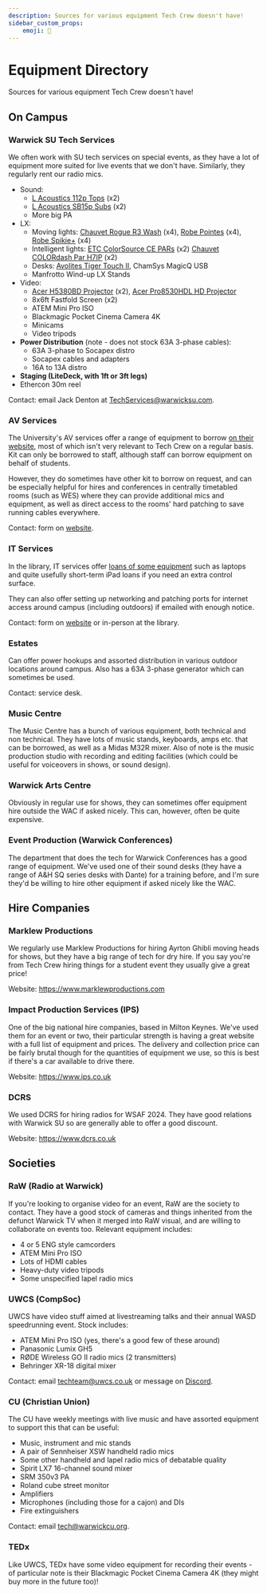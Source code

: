 ```yaml
---
description: Sources for various equipment Tech Crew doesn't have!
sidebar_custom_props:
    emoji: 📃
---
```

# Equipment Directory

Sources for various equipment Tech Crew doesn't have!

## On Campus

### Warwick SU Tech Services

We often work with SU tech services on special events, as they have a lot of equipment more suited for live events that
we don't have. Similarly, they regularly rent our radio mics.

* Sound:
  * [L Acoustics 112p Tops](https://terrytew.co.uk/product/l-acoustics-112p-powered-loudspeaker/) (x2)
  * [L Acoustics SB15p Subs](https://www.adlib.co.uk/product/l-acoustics-sb15p) (x2)
  * More big PA
* LX:
  * Moving lights: [Chauvet Rogue R3 Wash](https://www.chauvetprofessional.com/products/rogue-r3-wash/) (x4),
    [Robe Pointes](https://www.robe.cz/pointe) (x4), [Robe Spikie+](https://www.robe.cz/spikie) (x4)
  * Intelligent lights:
    [ETC ColorSource CE PARs](https://www.etcconnect.com/Products/Entertainment-Fixtures/ColorSource-PAR/Features.aspx) (x2)
    [Chauvet COLORdash Par H7IP](https://www.chauvetprofessional.com/products/colordash-par-h7ip/) (x2)
  * Desks: [Avolites Tiger Touch II](https://www.avolites.com/product/the-tiger-touch-ii/), ChamSys MagicQ USB
  * Manfrotto Wind-up LX Stands
* Video:
  * [Acer H5380BD Projector](https://www.projectorcentral.com/Acer-H5380BD.htm) (x2),
    [Acer Pro8530HDL HD Projector](https://www.viewsonic.com/uk/products/projectors/Pro8530HDL)
  * 8x6ft Fastfold Screen (x2)
  * ATEM Mini Pro ISO
  * Blackmagic Pocket Cinema Camera 4K
  * Minicams
  * Video tripods
* **Power Distribution** (note - does not stock 63A 3-phase cables):
  * 63A 3-phase to Socapex distro
  * Socapex cables and adapters
  * 16A to 13A distro
* **Staging (LiteDeck, with 1ft or 3ft legs)**
* Ethercon 30m reel

Contact: email Jack Denton at TechServices@warwicksu.com.

### AV Services

The University's AV services offer a range of equipment to borrow
[on their website](https://warwick.ac.uk/services/its/servicessupport/av/bbav/equipment), most of which isn't very
relevant to Tech Crew on a regular basis. Kit can only be borrowed to staff, although staff can borrow equipment on
behalf of students.

However, they do sometimes have other kit to borrow on request, and can be especially helpful for hires and conferences
in centrally timetabled rooms (such as WES) where they can provide additional mics and equipment, as well as direct
access to the rooms' hard patching to save running cables everywhere.

Contact: form on [website](https://warwick.ac.uk/services/its/servicessupport/av/bbav/equipment).

### IT Services

In the library, IT services offer
[loans of some equipment](https://warwick.ac.uk/services/it-students/computers/laptop-loans/) such as laptops and quite
usefully short-term iPad loans if you need an extra control surface.

They can also offer setting up networking and patching ports for internet access around campus (including outdoors) if emailed
with enough notice.

Contact: form on [website](https://warwick.ac.uk/services/it-students/computers/laptop-loans/) or in-person at the library.

### Estates

Can offer power hookups and assorted distribution in various outdoor locations around campus. Also has a 63A 3-phase
generator which can sometimes be used.

Contact: service desk.

### Music Centre

The Music Centre has a bunch of various equipment, both technical and non technical. They have lots of music stands,
keyboards, amps etc. that can be borrowed, as well as a Midas M32R mixer. Also of note is the music production studio
with recording and editing facilities (which could be useful for voiceovers in shows, or sound design).

### Warwick Arts Centre

Obviously in regular use for shows, they can sometimes offer equipment hire outside the WAC if asked nicely. This can,
however, often be quite expensive.

### Event Production (Warwick Conferences)

The department that does the tech for Warwick Conferences has a good range of equipment. We've used one of their sound
desks (they have a range of A&H SQ series desks with Dante) for a training before, and I'm sure they'd be willing to
hire other equipment if asked nicely like the WAC.

## Hire Companies

### Marklew Productions

We regularly use Marklew Productions for hiring Ayrton Ghibli moving heads for shows, but they have a big range of tech
for dry hire. If you say you're from Tech Crew hiring things for a student event they usually give a great price!

Website: https://www.marklewproductions.com

### Impact Production Services (IPS)

One of the big national hire companies, based in Milton Keynes. We've used them for an event or two, their particular
strength is having a great website with a full list of equipment and prices. The delivery and collection price can be
fairly brutal though for the quantities of equipment we use, so this is best if there's a car available to drive there.

Website: https://www.ips.co.uk

### DCRS
We used DCRS for hiring radios for WSAF 2024. They have good relations with Warwick SU so are generally able to offer
a good discount.

Website: https://www.dcrs.co.uk

## Societies

### RaW (Radio at Warwick)

If you're looking to organise video for an event, RaW are the society to contact. They have a good stock of cameras and
 things inherited from the defunct Warwick TV when it merged into RaW visual, and are willing to collaborate on
events too. Relevant equipment includes:

* 4 or 5 ENG style camcorders
* ATEM Mini Pro ISO
* Lots of HDMI cables
* Heavy-duty video tripods
* Some unspecified lapel radio mics

### UWCS (CompSoc)

UWCS have video stuff aimed at livestreaming talks and their annual WASD speedrunning event. Stock includes:

* ATEM Mini Pro ISO (yes, there's a good few of these around)
* Panasonic Lumix GH5
* RØDE Wireless GO II radio mics (2 transmitters)
* Behringer XR-18 digital mixer

Contact: email techteam@uwcs.co.uk or message on [Discord](https://discord.uwcs.co.uk).

### CU (Christian Union)

The CU have weekly meetings with live music and have assorted equipment to support this that can be useful:

* Music, instrument and mic stands
* A pair of Sennheiser XSW handheld radio mics
* Some other handheld and lapel radio mics of debatable quality
* Spirit LX7 16-channel sound mixer
* SRM 350v3 PA
* Roland cube street monitor
* Amplifiers
* Microphones (including those for a cajon) and DIs
* Fire extinguishers

Contact: email tech@warwickcu.org.

### TEDx

Like UWCS, TEDx have some video equipment for recording their events - of particular note is their Blackmagic Pocket
Cinema Camera 4K (they might buy more in the future too)!
